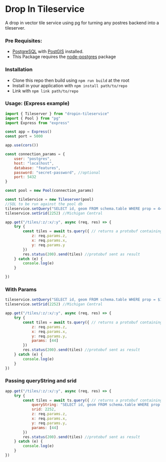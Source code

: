  # Drop In Tileservice

A drop in vector tile service using pg for turning any postres backend into a tileserver.

### Pre Requisites:

- [PostgreSQL](https://www.postgresql.org/) with [PostGIS](http://postgis.net/) installed.
- This Package requires the [node-postgres](https://node-postgres.com/) package

### Installation 

- Clone this repo then build using `npm run build` at the root
- Install in your application with `npm install path/to/repo`
- Link with `npm link path/to/repo`

### Usage: (Express example)

```javascript
import { Tileserver } from "dropin-tileservice"
import { Pool } from "pg"
import Express from "express"

const app = Express()
const port = 5000

app.use(cors())

const connection_params = {
    user: "postgres",
    host: "localhost",
    database: "features",
    password: "secret-password", //optional
    port: 5432
}

const pool = new Pool(connection_params)

const tileService = new Tileserver(pool)
//SQL to be run against the pool db
tileservice.setQuery("SELECT id, geom FROM schema.table WHERE prop = 44") 
tileservice.setSrid(2252) //Michigan Central

app.get("/tiles/:z/:x/:y", async (req, res) => {
    try {
        const tiles = await ts.query({ // returns a protobuf containing tile geometries and properties
            z: req.params.z,
            x: req.params.x,
            y: req.params.y
        })
        res.status(200).send(tiles) //protobuf sent as result 
    } catch (e) {
        console.log(e)
    }

})

```

### With Params
```javascript
tileservice.setQuery("SELECT id, geom FROM schema.table WHERE prop = $1") 
tileservice.setSrid(2252) //Michigan Central

app.get("/tiles/:z/:x/:y", async (req, res) => {
    try {
        const tiles = await ts.query({ // returns a protobuf containing tile geometries and properties
            z: req.params.z,
            x: req.params.x,
            y: req.params.y,
            params: [44]
        })
        res.status(200).send(tiles) //protobuf sent as result 
    } catch (e) {
        console.log(e)
    }
})
```

### Passing queryString and srid

```javascript
app.get("/tiles/:z/:x/:y", async (req, res) => {
    try {
        const tiles = await ts.query({ // returns a protobuf containing tile geometries and properties
            queryString: "SELECT id, geom FROM schema.table WHERE prop = $1",
            srid: 2252,
            z: req.params.z,
            x: req.params.x,
            y: req.params.y,
            params: [44]
        })
        res.status(200).send(tiles) //protobuf sent as result 
    } catch (e) {
        console.log(e)
    }
})
```

